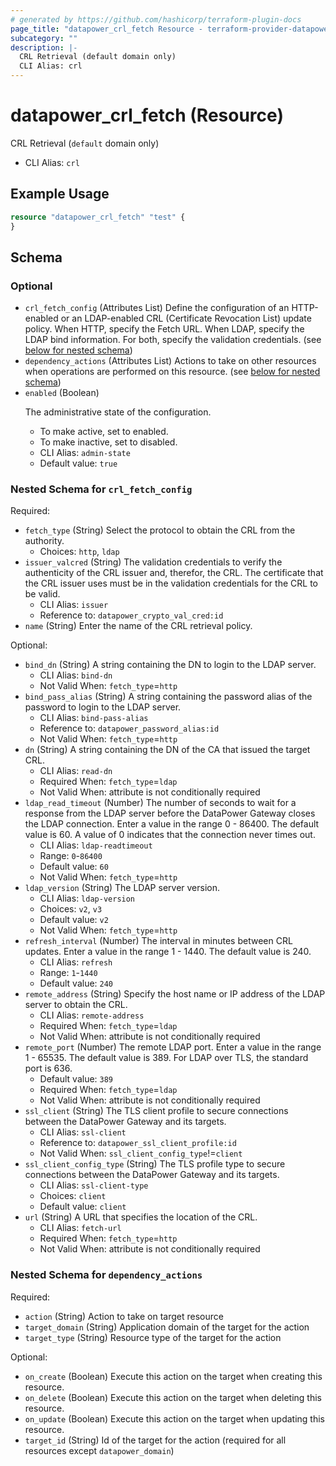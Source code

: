 ```yaml
---
# generated by https://github.com/hashicorp/terraform-plugin-docs
page_title: "datapower_crl_fetch Resource - terraform-provider-datapower"
subcategory: ""
description: |-
  CRL Retrieval (default domain only)
  CLI Alias: crl
---
```


# datapower_crl_fetch (Resource)

CRL Retrieval (`default` domain only)
  - CLI Alias: `crl`

## Example Usage

```terraform
resource "datapower_crl_fetch" "test" {
}
```

<!-- schema generated by tfplugindocs -->
## Schema

### Optional

- `crl_fetch_config` (Attributes List) Define the configuration of an HTTP-enabled or an LDAP-enabled CRL (Certificate Revocation List) update policy. When HTTP, specify the Fetch URL. When LDAP, specify the LDAP bind information. For both, specify the validation credentials. (see [below for nested schema](#nestedatt--crl_fetch_config))
- `dependency_actions` (Attributes List) Actions to take on other resources when operations are performed on this resource. (see [below for nested schema](#nestedatt--dependency_actions))
- `enabled` (Boolean) <p>The administrative state of the configuration.</p><ul><li>To make active, set to enabled.</li><li>To make inactive, set to disabled.</li></ul>
  - CLI Alias: `admin-state`
  - Default value: `true`

<a id="nestedatt--crl_fetch_config"></a>
### Nested Schema for `crl_fetch_config`

Required:

- `fetch_type` (String) Select the protocol to obtain the CRL from the authority.
  - Choices: `http`, `ldap`
- `issuer_valcred` (String) The validation credentials to verify the authenticity of the CRL issuer and, therefor, the CRL. The certificate that the CRL issuer uses must be in the validation credentials for the CRL to be valid.
  - CLI Alias: `issuer`
  - Reference to: `datapower_crypto_val_cred:id`
- `name` (String) Enter the name of the CRL retrieval policy.

Optional:

- `bind_dn` (String) A string containing the DN to login to the LDAP server.
  - CLI Alias: `bind-dn`
  - Not Valid When: `fetch_type`=`http`
- `bind_pass_alias` (String) A string containing the password alias of the password to login to the LDAP server.
  - CLI Alias: `bind-pass-alias`
  - Reference to: `datapower_password_alias:id`
  - Not Valid When: `fetch_type`=`http`
- `dn` (String) A string containing the DN of the CA that issued the target CRL.
  - CLI Alias: `read-dn`
  - Required When: `fetch_type`=`ldap`
  - Not Valid When: attribute is not conditionally required
- `ldap_read_timeout` (Number) The number of seconds to wait for a response from the LDAP server before the DataPower Gateway closes the LDAP connection. Enter a value in the range 0 - 86400. The default value is 60. A value of 0 indicates that the connection never times out.
  - CLI Alias: `ldap-readtimeout`
  - Range: `0`-`86400`
  - Default value: `60`
  - Not Valid When: `fetch_type`=`http`
- `ldap_version` (String) The LDAP server version.
  - CLI Alias: `ldap-version`
  - Choices: `v2`, `v3`
  - Default value: `v2`
  - Not Valid When: `fetch_type`=`http`
- `refresh_interval` (Number) The interval in minutes between CRL updates. Enter a value in the range 1 - 1440. The default value is 240.
  - CLI Alias: `refresh`
  - Range: `1`-`1440`
  - Default value: `240`
- `remote_address` (String) Specify the host name or IP address of the LDAP server to obtain the CRL.
  - CLI Alias: `remote-address`
  - Required When: `fetch_type`=`ldap`
  - Not Valid When: attribute is not conditionally required
- `remote_port` (Number) The remote LDAP port. Enter a value in the range 1 - 65535. The default value is 389. For LDAP over TLS, the standard port is 636.
  - Default value: `389`
  - Required When: `fetch_type`=`ldap`
  - Not Valid When: attribute is not conditionally required
- `ssl_client` (String) The TLS client profile to secure connections between the DataPower Gateway and its targets.
  - CLI Alias: `ssl-client`
  - Reference to: `datapower_ssl_client_profile:id`
  - Not Valid When: `ssl_client_config_type`!=`client`
- `ssl_client_config_type` (String) The TLS profile type to secure connections between the DataPower Gateway and its targets.
  - CLI Alias: `ssl-client-type`
  - Choices: `client`
  - Default value: `client`
- `url` (String) A URL that specifies the location of the CRL.
  - CLI Alias: `fetch-url`
  - Required When: `fetch_type`=`http`
  - Not Valid When: attribute is not conditionally required


<a id="nestedatt--dependency_actions"></a>
### Nested Schema for `dependency_actions`

Required:

- `action` (String) Action to take on target resource
- `target_domain` (String) Application domain of the target for the action
- `target_type` (String) Resource type of the target for the action

Optional:

- `on_create` (Boolean) Execute this action on the target when creating this resource.
- `on_delete` (Boolean) Execute this action on the target when deleting this resource.
- `on_update` (Boolean) Execute this action on the target when updating this resource.
- `target_id` (String) Id of the target for the action (required for all resources except `datapower_domain`)
